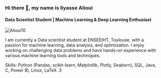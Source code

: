 ### Hi there 👋, my name is Ilyasse Alioui
#### Data Scientist Student | Machine Learning & Deep Learning Enthusiast
![Alioui10](Alioui10/portf.png)

I am currently a Data scientist student at ENSEEIHT, Toulouse, with a passion for machine learning, data analysis, and optimization. I enjoy working on challenging data problems and have hands-on experience with various machine learning tools and techniques.

Skills: Python (Pandas, scikit-learn, Matplotlib, Plotly, Seaborn), SQL, Java, C,  Power BI, Linux, LaTeX .3 






###
